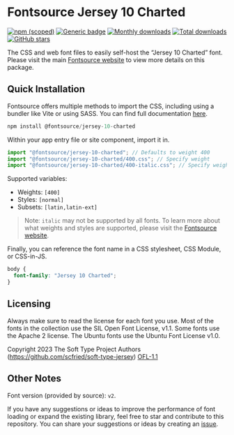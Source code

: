 # Fontsource Jersey 10 Charted

[![npm (scoped)](https://img.shields.io/npm/v/@fontsource/jersey-10-charted?color=brightgreen)](https://www.npmjs.com/package/@fontsource/jersey-10-charted) [![Generic badge](https://img.shields.io/badge/fontsource-passing-brightgreen)](https://github.com/fontsource/fontsource) [![Monthly downloads](https://badgen.net/npm/dm/@fontsource/jersey-10-charted)](https://github.com/fontsource/fontsource) [![Total downloads](https://badgen.net/npm/dt/@fontsource/jersey-10-charted)](https://github.com/fontsource/fontsource) [![GitHub stars](https://img.shields.io/github/stars/fontsource/fontsource.svg?style=social&label=Star)](https://github.com/fontsource/fontsource/stargazers)

The CSS and web font files to easily self-host the “Jersey 10 Charted” font. Please visit the main [Fontsource website](https://fontsource.org/fonts/jersey-10-charted) to view more details on this package.

## Quick Installation

Fontsource offers multiple methods to import the CSS, including using a bundler like Vite or using SASS. You can find full documentation [here](https://fontsource.org/docs/getting-started/introduction).

```javascript
npm install @fontsource/jersey-10-charted
```

Within your app entry file or site component, import it in.

```javascript
import "@fontsource/jersey-10-charted"; // Defaults to weight 400
import "@fontsource/jersey-10-charted/400.css"; // Specify weight
import "@fontsource/jersey-10-charted/400-italic.css"; // Specify weight and style
```

Supported variables:
- Weights: `[400]`
- Styles: `[normal]`
- Subsets: `[latin,latin-ext]`

> Note: `italic` may not be supported by all fonts. To learn more about what weights and styles are supported, please visit the [Fontsource website](https://fontsource.org/fonts/jersey-10-charted).

Finally, you can reference the font name in a CSS stylesheet, CSS Module, or CSS-in-JS.

```css
body {
  font-family: "Jersey 10 Charted";
}
```

## Licensing
Always make sure to read the license for each font you use. Most of the fonts in the collection use the SIL Open Font License, v1.1. Some fonts use the Apache 2 license. The Ubuntu fonts use the Ubuntu Font License v1.0.

Copyright 2023 The Soft Type Project Authors (https://github.com/scfried/soft-type-jersey)
[OFL-1.1](http://scripts.sil.org/OFL)

## Other Notes
Font version (provided by source): `v2`.

If you have any suggestions or ideas to improve the performance of font loading or expand the existing library, feel free to star and contribute to this repository. You can share your suggestions or ideas by creating an [issue](https://github.com/fontsource/fontsource/issues).